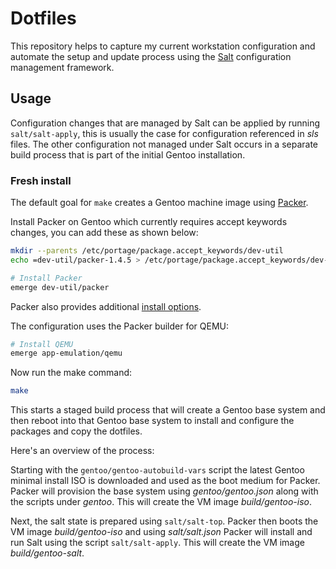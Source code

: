 # Dotfiles

This repository helps to capture my current workstation configuration and
automate the setup and update process using the
[Salt](https://docs.saltstack.com/en/latest/topics/states) configuration
management framework.

## Usage

Configuration changes that are managed by Salt can be applied by running
`salt/salt-apply`, this is usually the case for configuration referenced in
*sls* files. The other configuration not managed under Salt occurs in a
separate build process that is part of the initial Gentoo installation.

### Fresh install

The default goal for `make` creates a Gentoo machine image using
[Packer](https://packer.io/intro).

Install Packer on Gentoo which currently requires accept keywords changes, you
can add these as shown below:

```sh
mkdir --parents /etc/portage/package.accept_keywords/dev-util
echo =dev-util/packer-1.4.5 > /etc/portage/package.accept_keywords/dev-util/packer

# Install Packer
emerge dev-util/packer
```

Packer also provides additional
[install options](https://www.packer.io/intro/getting-started/install).

The configuration uses the Packer builder for QEMU:

```sh
# Install QEMU
emerge app-emulation/qemu
```

Now run the make command:

```sh
make
```

This starts a staged build process that will create a Gentoo base system and
then reboot into that Gentoo base system to install and configure the packages
and copy the dotfiles.

Here's an overview of the process:

Starting with the `gentoo/gentoo-autobuild-vars` script the latest Gentoo
minimal install ISO is downloaded and used as the boot medium for Packer.
Packer will provision the base system using *gentoo/gentoo.json* along with the
scripts under *gentoo*. This will create the VM image *build/gentoo-iso*.

Next, the salt state is prepared using `salt/salt-top`. Packer then
boots the VM image *build/gentoo-iso* and using *salt/salt.json* Packer will
install and run Salt using the script `salt/salt-apply`. This will create the
VM image *build/gentoo-salt*.
